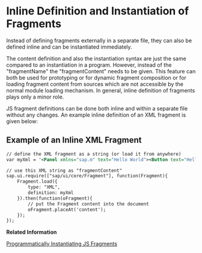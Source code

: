 <!-- loiob807931a353649859a92f7c7bf1111e3 -->

# Inline Definition and Instantiation of Fragments

Instead of defining fragments externally in a separate file, they can also be defined inline and can be instantiated immediately.

The content definition and also the instantiation syntax are just the same compared to an instantiation in a program. However, instead of the "fragmentName" the "fragmentContent" needs to be given. This feature can both be used for prototyping or for dynamic fragment composition or for loading fragment content from sources which are not accessible by the normal module loading mechanism. In general, inline definition of fragments plays only a minor role.

JS fragment definitions can be done both inline and within a separate file without any changes. An example inline definition of an XML fragment is given below:



## Example of an Inline XML Fragment

```xml
// define the XML fragment as a string (or load it from anywhere)
var myXml = '<Panel xmlns="sap.m" text="Hello World"><Button text="Hello World"></Button></Panel>';

// use this XML string as "fragmentContent"
sap.ui.require(["sap/ui/core/Fragment"], function(Fragment){
    Fragment.load({
        type: "XML",
        definition: myXml
    }).then(function(oFragment){
        // put the Fragment content into the document
        oFragment.placeAt('content');
    });
});
```

**Related Information**  


[Programmatically Instantiating JS Fragments](programmatically-instantiating-js-fragments-3cff5d0.md "For each fragment type, OpenUI5 provides a method that can be used to programmatically instantiate a fragment.")

